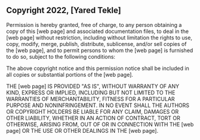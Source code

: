 ## Copyright 2022, [Yared Tekle]

Permission is hereby granted, free of charge, to any person obtaining a copy of this [web page] and associated documentation files, to deal in the [web page] without restriction, including without limitation the rights to use, copy, modify, merge, publish, distribute, sublicense, and/or sell copies of the [web page], and to permit persons to whom the [web page] is furnished to do so, subject to the following conditions:

The above copyright notice and this permission notice shall be included in all copies or substantial portions of the [web page].

THE [web page] IS PROVIDED "AS IS", WITHOUT WARRANTY OF ANY KIND, EXPRESS OR IMPLIED, INCLUDING BUT NOT LIMITED TO THE WARRANTIES OF MERCHANTABILITY, FITNESS FOR A PARTICULAR PURPOSE AND NONINFRINGEMENT. IN NO EVENT SHALL THE AUTHORS OR COPYRIGHT HOLDERS BE LIABLE FOR ANY CLAIM, DAMAGES OR OTHER LIABILITY, WHETHER IN AN ACTION OF CONTRACT, TORT OR OTHERWISE, ARISING FROM, OUT OF OR IN CONNECTION WITH THE [web page] OR THE USE OR OTHER DEALINGS IN THE [web page].
